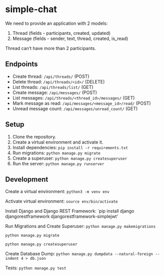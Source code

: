 # simple-chat

We need to provide an application with 2 models:
1. Thread (fields - participants, created, updated)
2. Message (fields - sender, text, thread, created, is_read)

Thread can’t have more than 2 participants.

## Endpoints

- Create thread: `/api/threads/` (POST)
- Delete thread: `/api/threads/<id>/` (DELETE)
- List threads: `/api/threads/list/` (GET)
- Create message: `/api/messages/` (POST)
- List messages: `/api/threads/<thread_id>/messages/` (GET)
- Mark message as read: `/api/messages/<message_id>/read/` (POST)
- Unread message count: `/api/messages/unread_count/` (GET)

## Setup

1. Clone the repository.
2. Create a virtual environment and activate it.
3. Install dependencies: `pip install -r requirements.txt`
4. Run migrations: `python manage.py migrate`
5. Create a superuser: `python manage.py createsuperuser`
6. Run the server: `python manage.py runserver`

## Development

Create a virtual environment:
`python3 -m venv env`

Activate virtual environment:
`source env/bin/activate`

Install Django and Django REST Framework:
`pip install django djangorestframework djangorestframework-simplejwt'

Run Migrations and Create Superuser:
`python manage.py makemigrations`

`python manage.py migrate`

`python manage.py createsuperuser`

Create Database Dump:
`python manage.py dumpdata --natural-foreign --indent 4 > db.json`

Tests:
`python manage.py test`
